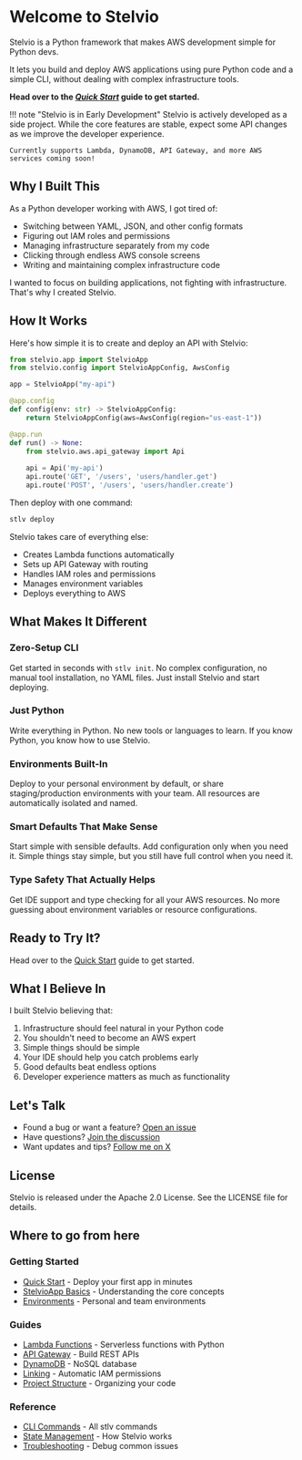 # Welcome to Stelvio

Stelvio is a Python framework that makes AWS development simple for Python devs. 

It lets you build and deploy AWS applications using pure Python code and a simple CLI, without dealing with complex infrastructure tools.

**Head over to the _[Quick Start](getting-started/quickstart.md)_ guide to get started.**

!!! note "Stelvio is in Early Development"
    Stelvio is actively developed as a side project. While the core features are stable, expect some API changes as we improve the developer experience.
    
    Currently supports Lambda, DynamoDB, API Gateway, and more AWS services coming soon!

## Why I Built This

As a Python developer working with AWS, I got tired of:

- Switching between YAML, JSON, and other config formats
- Figuring out IAM roles and permissions
- Managing infrastructure separately from my code
- Clicking through endless AWS console screens
- Writing and maintaining complex infrastructure code

I wanted to focus on building applications, not fighting with infrastructure. That's 
why I created Stelvio.

## How It Works

Here's how simple it is to create and deploy an API with Stelvio:

```py
from stelvio.app import StelvioApp
from stelvio.config import StelvioAppConfig, AwsConfig

app = StelvioApp("my-api")

@app.config
def config(env: str) -> StelvioAppConfig:
    return StelvioAppConfig(aws=AwsConfig(region="us-east-1"))

@app.run
def run() -> None:
    from stelvio.aws.api_gateway import Api
    
    api = Api('my-api')
    api.route('GET', '/users', 'users/handler.get')
    api.route('POST', '/users', 'users/handler.create')
```

Then deploy with one command:
```bash
stlv deploy
```

Stelvio takes care of everything else:

- Creates Lambda functions automatically
- Sets up API Gateway with routing
- Handles IAM roles and permissions
- Manages environment variables
- Deploys everything to AWS

## What Makes It Different

### Zero-Setup CLI
Get started in seconds with `stlv init`. No complex configuration, no manual tool installation, no YAML files. Just install Stelvio and start deploying.

### Just Python
Write everything in Python. No new tools or languages to learn. If you know Python, you know how to use Stelvio.

### Environments Built-In
Deploy to your personal environment by default, or share staging/production environments with your team. All resources are automatically isolated and named.

### Smart Defaults That Make Sense
Start simple with sensible defaults. Add configuration only when you need it. Simple things stay simple, but you still have full control when you need it.

### Type Safety That Actually Helps
Get IDE support and type checking for all your AWS resources. No more guessing about environment variables or resource configurations.

## Ready to Try It?

Head over to the [Quick Start](getting-started/quickstart.md) guide to get started.

## What I Believe In

I built Stelvio believing that:

1. Infrastructure should feel natural in your Python code
2. You shouldn't need to become an AWS expert
3. Simple things should be simple
4. Your IDE should help you catch problems early
5. Good defaults beat endless options
6. Developer experience matters as much as functionality

## Let's Talk

- Found a bug or want a feature? [Open an issue](https://github.com/michal-stlv/stelvio/issues)
- Have questions? [Join the discussion](https://github.com/michal-stlv/stelvio/discussions)
- Want updates and tips? [Follow me on X](https://x.com/michal_stlv)

## License

Stelvio is released under the Apache 2.0 License. See the LICENSE file for details.

## Where to go from here

### Getting Started

- [Quick Start](getting-started/quickstart.md) - Deploy your first app in minutes
- [StelvioApp Basics](guides/stelvio-app.md) - Understanding the core concepts
- [Environments](guides/environments.md) - Personal and team environments

### Guides

- [Lambda Functions](guides/lambda.md) - Serverless functions with Python
- [API Gateway](guides/api-gateway.md) - Build REST APIs
- [DynamoDB](guides/dynamo-db.md) - NoSQL database
- [Linking](guides/linking.md) - Automatic IAM permissions
- [Project Structure](guides/project-structure.md) - Organizing your code

### Reference

- [CLI Commands](guides/using-cli.md) - All stlv commands
- [State Management](guides/state-and-infrastructure.md) - How Stelvio works
- [Troubleshooting](guides/troubleshooting.md) - Debug common issues
